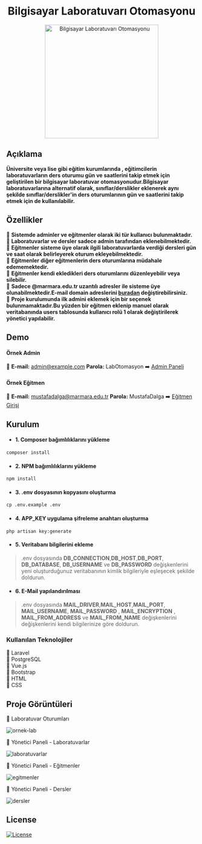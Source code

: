 <h1 align="center">Bilgisayar Laboratuvarı Otomasyonu</h1>

<p align="center">
  <a href="https://github.com/mustafadalga/bilgisayar-lab-otomasyonu">
    <img src="https://user-images.githubusercontent.com/25087769/93143117-f8341180-f6ef-11ea-9e15-6c029d6db2a1.png" alt="Bilgisayar Laboratuvarı Otomasyonu" width="300">
  </a>
</p>


## Açıklama 
**Üniversite veya lise gibi eğitim kurumlarında , eğitimcilerin laboratuvarların ders oturumu gün ve saatlerini takip etmek için geliştirilen bir bilgisayar laboratuvar otomasyonudur.Bilgisayar laboratuvarlarına alternatif olarak, sınıflar/derslikler eklenerek aynı şekilde sınıflar/derslikler'in ders oturumlarının gün ve saatlerini takip etmek için de kullanılabilir.**

## Özellikler
  :large_blue_circle: **Sistemde adminler ve eğitmenler olarak iki tür kullanıcı bulunmaktadır.**  
  :large_blue_circle: **Laboratuvarlar ve dersler sadece admin tarafından eklenebilmektedir.**  
  :large_blue_circle: **Eğitmenler sisteme üye olarak ilgili laboratuvarlarda verdiği dersleri gün ve saat olarak belirleyerek oturum ekleyebilmektedir.**  
  :large_blue_circle: **Eğitmenler diğer eğitmenlerin ders oturumlarına müdahale edememektedir.**  
  :large_blue_circle: **Eğitmenler kendi ekledikleri ders oturumlarını düzenleyebilir veya silebilir.**  
  :large_blue_circle: **Sadece @marmara.edu.tr uzantılı adresler ile sisteme üye olunabilmektedir.E-mail domain adreslerini [buradan](https://github.com/mustafadalga/bilgisayar-lab-otomasyonu/blob/7049aed67531d2296fe5c8a55cb6ea8f531834e8/app/Http/Controllers/Auth/RegisterController.php#L57) değiştirebilirsiniz.**  
    :large_blue_circle: **Proje kurulumunda ilk admini eklemek için bir seçenek bulunmamaktadır.Bu yüzden bir eğitmen eklenip manuel olarak veritabanında users tablosunda kullanıcı rolü 1 olarak değiştirilerek yönetici yapılabilir.**  
  
## Demo
#### Örnek Admin 
  :small_blue_diamond:     **E-mail:** admin@example.com  **Parola:** LabOtomasyon :arrow_right: [Admin Paneli](https://labotomasyon.herokuapp.com/dashboard/login)
#### Örnek Eğitmen
  :small_blue_diamond: **E-mail:** mustafadalga@marmara.edu.tr  **Parola:** MustafaDalga :arrow_right: [Eğitmen Girişi](https://labotomasyon.herokuapp.com) 

## Kurulum
* #### 1. Composer bağımlılıklarını yükleme
 ```
composer install
```
* #### 2. NPM bağımlılıklarını yükleme
 ```
npm install
```
* #### 3. .env dosyasının kopyasını oluşturma
 ```
cp .env.example .env
```
* #### 4. APP_KEY uygulama şifreleme anahtarı oluşturma
 ```
php artisan key:generate
```
* #### 5. Veritabanı bilgilerini ekleme

> .env dosyasında **DB_CONNECTION**,**DB_HOST**,**DB_PORT**, **DB_DATABASE**, **DB_USERNAME** ve **DB_PASSWORD** değişkenlerini yeni oluşturduğunuz veritabanının kimlik bilgileriyle eşleşecek şekilde doldurun.

* #### 6. E-Mail yapılandırılması
> .env dosyasında **MAIL_DRIVER**,**MAIL_HOST**,**MAIL_PORT**, **MAIL_USERNAME**, **MAIL_PASSWORD** , **MAIL_ENCRYPTION** , **MAIL_FROM_ADDRESS** ve **MAIL_FROM_NAME** değişkenlerini değişkenlerini kendi bilgilerinize göre doldurun.


### Kullanılan Teknolojiler
 :small_blue_diamond: Laravel  
 :small_blue_diamond: PostgreSQL   
 :small_blue_diamond: Vue.js  
 :small_blue_diamond: Bootstrap    
 :small_blue_diamond: HTML    
 :small_blue_diamond: CSS  
 
 ## Proje Görüntüleri
 
:small_blue_diamond: Laboratuvar Oturumları

![ornek-lab](https://user-images.githubusercontent.com/25087769/93239285-3cc0bb00-f78b-11ea-8b6d-5fb2accee861.png)


:small_blue_diamond: Yönetici Paneli - Laboratuvarlar

![laboratuvarlar](https://user-images.githubusercontent.com/25087769/93150091-e3ac4500-f700-11ea-8e56-cf0b4bbda383.png)

:small_blue_diamond: Yönetici Paneli - Eğitmenler

![egitmenler](https://user-images.githubusercontent.com/25087769/93150090-e313ae80-f700-11ea-942a-86a2e89681b8.png)
 
:small_blue_diamond: Yönetici Paneli - Dersler

![dersler](https://user-images.githubusercontent.com/25087769/93150089-e1e28180-f700-11ea-846b-95dd909ad503.png)


## License
 [![License](https://img.shields.io/github/license/mustafadalga/bilgisayar-lab-otomasyonu)](https://github.com/mustafadalga/bilgisayar-lab-otomasyonu/blob/master/LICENSE)



